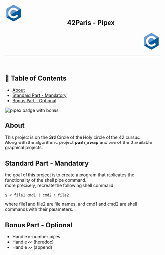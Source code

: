 ## <img src="https://github.com/devicons/devicon/blob/master/icons/c/c-original.svg" title="C" alt="C Logo" width="55" height="55" align="left" />&nbsp;  <p align="center">42Paris - Pipex</p>  <img src="https://github.com/devicons/devicon/blob/master/icons/c/c-original.svg" title="C" alt="C Logo" width="55" height="55" align="right" />&nbsp;
</br>
<hr/>
</br>

## 📝 Table of Contents
- [About](#about)
- [Standard Part - Mandatory](#standard-part---mandatory)
- [Bonus Part - Optional](#bonus-part---optional)

![pipex badge with bonus](https://github.com/ayogun/42-project-badges/blob/main/badges/pipexm.png)

## About
This project is on the **3rd** Circle of the Holy circle of the 42 cursus. <br>
Along with the algorithmic project **push_swap** and one of the 3 available graphical projects. <br>


## Standard Part - Mandatory
the goal of this project is to create a program that replicates the functionality of the shell pipe command. <br>
more precisely, recreate the following shell command: <br>
```shell
$ < file1 cmd1 | cmd2 > file2
```
where file1 and file2 are file names, and cmd1 and cmd2 are shell commands with their parameters. <br>

## Bonus Part - Optional
- Handle n-number pipes
- Handle `<<` (heredoc)
- Handle `>>` (append)






